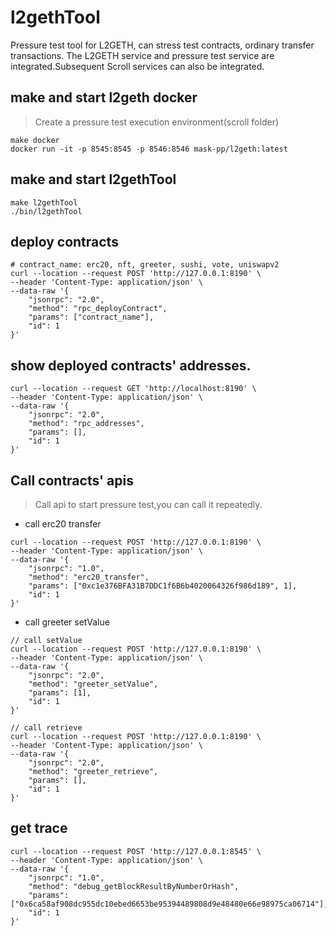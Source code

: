 # l2gethTool

Pressure test tool for L2GETH, can stress test contracts, ordinary transfer transactions. The L2GETH service and
pressure test service are integrated.Subsequent Scroll services can also be integrated.

## make and start l2geth docker

> Create a pressure test execution environment(scroll folder)

```
make docker
docker run -it -p 8545:8545 -p 8546:8546 mask-pp/l2geth:latest
```

## make and start l2gethTool

```
make l2gethTool
./bin/l2gethTool
```

## deploy contracts

```
# contract_name: erc20, nft, greeter, sushi, vote, uniswapv2
curl --location --request POST 'http://127.0.0.1:8190' \
--header 'Content-Type: application/json' \
--data-raw '{
    "jsonrpc": "2.0",
    "method": "rpc_deployContract",
    "params": ["contract_name"],
    "id": 1
}'
```

## show deployed contracts' addresses.

```
curl --location --request GET 'http://localhost:8190' \
--header 'Content-Type: application/json' \
--data-raw '{
    "jsonrpc": "2.0",
    "method": "rpc_addresses",
    "params": [],
    "id": 1
}'
```

## Call contracts' apis

> Call api to start pressure test,you can call it repeatedly.

* call erc20 transfer

```
curl --location --request POST 'http://127.0.0.1:8190' \
--header 'Content-Type: application/json' \
--data-raw '{
    "jsonrpc": "1.0",
    "method": "erc20_transfer",
    "params": ["0xc1e376BFA31B7DDC1f6B6b4020064326f986d189", 1],
    "id": 1
}'
```

* call greeter setValue

```
// call setValue
curl --location --request POST 'http://127.0.0.1:8190' \
--header 'Content-Type: application/json' \
--data-raw '{
    "jsonrpc": "2.0",
    "method": "greeter_setValue",
    "params": [1],
    "id": 1
}'

// call retrieve
curl --location --request POST 'http://127.0.0.1:8190' \
--header 'Content-Type: application/json' \
--data-raw '{
    "jsonrpc": "2.0",
    "method": "greeter_retrieve",
    "params": [],
    "id": 1
}'
```

## get trace

```
curl --location --request POST 'http://127.0.0.1:8545' \
--header 'Content-Type: application/json' \
--data-raw '{
    "jsonrpc": "1.0",
    "method": "debug_getBlockResultByNumberOrHash",
    "params": ["0x6ca58af908dc955dc10ebed6653be95394489808d9e48480e66e98975ca06714"],
    "id": 1
}'
```